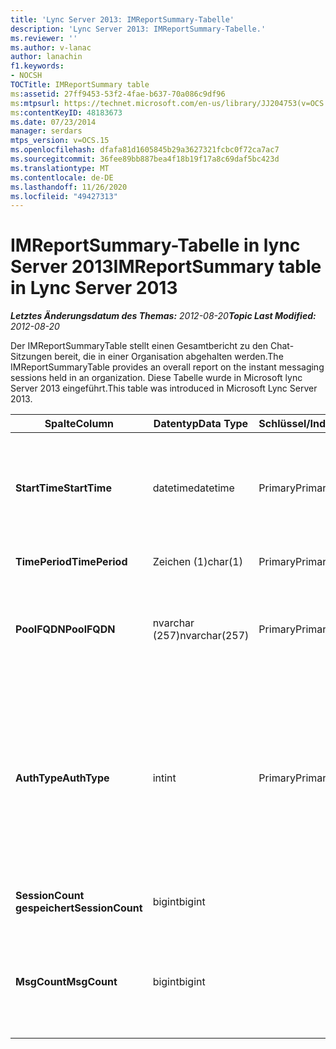 ```yaml
---
title: 'Lync Server 2013: IMReportSummary-Tabelle'
description: 'Lync Server 2013: IMReportSummary-Tabelle.'
ms.reviewer: ''
ms.author: v-lanac
author: lanachin
f1.keywords:
- NOCSH
TOCTitle: IMReportSummary table
ms:assetid: 27ff9453-53f2-4fae-b637-70a086c9df96
ms:mtpsurl: https://technet.microsoft.com/en-us/library/JJ204753(v=OCS.15)
ms:contentKeyID: 48183673
ms.date: 07/23/2014
manager: serdars
mtps_version: v=OCS.15
ms.openlocfilehash: dfafa81d1605845b29a3627321fcbc0f72ca7ac7
ms.sourcegitcommit: 36fee89bb887bea4f18b19f17a8c69daf5bc423d
ms.translationtype: MT
ms.contentlocale: de-DE
ms.lasthandoff: 11/26/2020
ms.locfileid: "49427313"
---
```

# <a name="imreportsummary-table-in-lync-server-2013"></a><span data-ttu-id="d666d-103">IMReportSummary-Tabelle in lync Server 2013</span><span class="sxs-lookup"><span data-stu-id="d666d-103">IMReportSummary table in Lync Server 2013</span></span>

<div data-xmlns="http://www.w3.org/1999/xhtml">

<div class="topic" data-xmlns="http://www.w3.org/1999/xhtml" data-msxsl="urn:schemas-microsoft-com:xslt" data-cs="https://msdn.microsoft.com/">

<div data-asp="https://msdn2.microsoft.com/asp">



</div>

<div id="mainSection">

<div id="mainBody"><span data-ttu-id="d666d-104">

<span> </span></span><span class="sxs-lookup"><span data-stu-id="d666d-104">

<span> </span></span></span>

<span data-ttu-id="d666d-105">_**Letztes Änderungsdatum des Themas:** 2012-08-20_</span><span class="sxs-lookup"><span data-stu-id="d666d-105">_**Topic Last Modified:** 2012-08-20_</span></span>

<span data-ttu-id="d666d-106">Der IMReportSummaryTable stellt einen Gesamtbericht zu den Chat-Sitzungen bereit, die in einer Organisation abgehalten werden.</span><span class="sxs-lookup"><span data-stu-id="d666d-106">The IMReportSummaryTable provides an overall report on the instant messaging sessions held in an organization.</span></span> <span data-ttu-id="d666d-107">Diese Tabelle wurde in Microsoft lync Server 2013 eingeführt.</span><span class="sxs-lookup"><span data-stu-id="d666d-107">This table was introduced in Microsoft Lync Server 2013.</span></span>


<table>
<colgroup>
<col style="width: 25%" />
<col style="width: 25%" />
<col style="width: 25%" />
<col style="width: 25%" />
</colgroup>
<thead>
<tr class="header">
<th><span data-ttu-id="d666d-108">Spalte</span><span class="sxs-lookup"><span data-stu-id="d666d-108">Column</span></span></th>
<th><span data-ttu-id="d666d-109">Datentyp</span><span class="sxs-lookup"><span data-stu-id="d666d-109">Data Type</span></span></th>
<th><span data-ttu-id="d666d-110">Schlüssel/Index</span><span class="sxs-lookup"><span data-stu-id="d666d-110">Key/Index</span></span></th>
<th><span data-ttu-id="d666d-111">Details</span><span class="sxs-lookup"><span data-stu-id="d666d-111">Details</span></span></th>
</tr>
</thead>
<tbody>
<tr class="odd">
<td><p><span data-ttu-id="d666d-112"><strong>StartTime</strong></span><span class="sxs-lookup"><span data-stu-id="d666d-112"><strong>StartTime</strong></span></span></p></td>
<td><p><span data-ttu-id="d666d-113">datetime</span><span class="sxs-lookup"><span data-stu-id="d666d-113">datetime</span></span></p></td>
<td><p><span data-ttu-id="d666d-114">Primary</span><span class="sxs-lookup"><span data-stu-id="d666d-114">Primary</span></span></p></td>
<td><p><span data-ttu-id="d666d-115">Das Datum und die Uhrzeit, zu der die Sofortnachrichtensitzung begonnen hat.</span><span class="sxs-lookup"><span data-stu-id="d666d-115">Date and time that the instant messaging session began.</span></span></p></td>
</tr>
<tr class="even">
<td><p><span data-ttu-id="d666d-116"><strong>TimePeriod</strong></span><span class="sxs-lookup"><span data-stu-id="d666d-116"><strong>TimePeriod</strong></span></span></p></td>
<td><p><span data-ttu-id="d666d-117">Zeichen (1)</span><span class="sxs-lookup"><span data-stu-id="d666d-117">char(1)</span></span></p></td>
<td><p><span data-ttu-id="d666d-118">Primary</span><span class="sxs-lookup"><span data-stu-id="d666d-118">Primary</span></span></p></td>
<td></td>
</tr>
<tr class="odd">
<td><p><span data-ttu-id="d666d-119"><strong>PoolFQDN</strong></span><span class="sxs-lookup"><span data-stu-id="d666d-119"><strong>PoolFQDN</strong></span></span></p></td>
<td><p><span data-ttu-id="d666d-120">nvarchar (257)</span><span class="sxs-lookup"><span data-stu-id="d666d-120">nvarchar(257)</span></span></p></td>
<td><p><span data-ttu-id="d666d-121">Primary</span><span class="sxs-lookup"><span data-stu-id="d666d-121">Primary</span></span></p></td>
<td><p><span data-ttu-id="d666d-122">Vollständig qualifizierter Domänenname des Pools, der die Sitzung hostet.</span><span class="sxs-lookup"><span data-stu-id="d666d-122">Fully qualified domain name of the pool hosting the session.</span></span></p></td>
</tr>
<tr class="even">
<td><p><span data-ttu-id="d666d-123"><strong>AuthType</strong></span><span class="sxs-lookup"><span data-stu-id="d666d-123"><strong>AuthType</strong></span></span></p></td>
<td><p><span data-ttu-id="d666d-124">int</span><span class="sxs-lookup"><span data-stu-id="d666d-124">int</span></span></p></td>
<td><p><span data-ttu-id="d666d-125">Primary</span><span class="sxs-lookup"><span data-stu-id="d666d-125">Primary</span></span></p></td>
<td><p><span data-ttu-id="d666d-126">Priorität (beispielsweise dringende oder nicht dringende) des Anrufs.</span><span class="sxs-lookup"><span data-stu-id="d666d-126">Priority (for example, urgent or non-urgent) of the call.</span></span> <span data-ttu-id="d666d-127">Prioritätsinformationen werden in der <a href="lync-server-2013-callpriorities-table.md">CallPriorities-Tabelle in lync Server 2013</a>gespeichert.</span><span class="sxs-lookup"><span data-stu-id="d666d-127">Priority information is stored in the <a href="lync-server-2013-callpriorities-table.md">CallPriorities table in Lync Server 2013</a>.</span></span></p></td>
</tr>
<tr class="odd">
<td><p><span data-ttu-id="d666d-128"><strong>SessionCount gespeichert</strong></span><span class="sxs-lookup"><span data-stu-id="d666d-128"><strong>SessionCount</strong></span></span></p></td>
<td><p><span data-ttu-id="d666d-129">bigint</span><span class="sxs-lookup"><span data-stu-id="d666d-129">bigint</span></span></p></td>
<td></td>
<td></td>
</tr>
<tr class="even">
<td><p><span data-ttu-id="d666d-130"><strong>MsgCount</strong></span><span class="sxs-lookup"><span data-stu-id="d666d-130"><strong>MsgCount</strong></span></span></p></td>
<td><p><span data-ttu-id="d666d-131">bigint</span><span class="sxs-lookup"><span data-stu-id="d666d-131">bigint</span></span></p></td>
<td></td>
<td><p><span data-ttu-id="d666d-132">Die Gesamtzahl der während der Sitzung ausgetauschten Sofortnachrichten.</span><span class="sxs-lookup"><span data-stu-id="d666d-132">Total number of instant messages exchanged during the session.</span></span></p></td>
</tr>
</tbody>
</table><span data-ttu-id="d666d-133">


</div>

<span> </span>

</div>

</div>

</span><span class="sxs-lookup"><span data-stu-id="d666d-133">


</div>

<span> </span>

</div>

</div>

</span></span></div>

